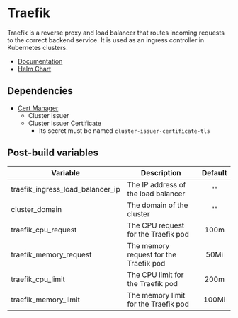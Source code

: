 # Traefik

Traefik is a reverse proxy and load balancer that routes incoming requests to the correct backend service. It is used as an ingress controller in Kubernetes clusters.

- [Documentation](https://doc.traefik.io/traefik/)
- [Helm Chart](https://github.com/traefik/traefik-helm-chart)

## Dependencies

- [Cert Manager](../cert-manager/README.md)
  - Cluster Issuer
  - Cluster Issuer Certificate
    - Its secret must be named `cluster-issuer-certificate-tls`

## Post-build variables

| Variable                         | Description                            | Default |
| -------------------------------- | -------------------------------------- | :-----: |
| traefik_ingress_load_balancer_ip | The IP address of the load balancer    |   ""    |
| cluster_domain                   | The domain of the cluster              |   ""    |
| traefik_cpu_request              | The CPU request for the Traefik pod    |  100m   |
| traefik_memory_request           | The memory request for the Traefik pod |  50Mi   |
| traefik_cpu_limit                | The CPU limit for the Traefik pod      |  200m   |
| traefik_memory_limit             | The memory limit for the Traefik pod   |  100Mi  |
